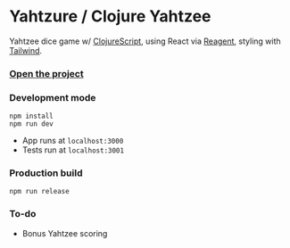 # Yahtzure / Clojure Yahtzee

Yahtzee dice game w/ [ClojureScript](https://clojurescript.org/), using React via [Reagent](https://reagent-project.github.io/), styling with [Tailwind](https://tailwindcss.com/).

### [Open the project](https://yahtzure.surge.sh/)

### Development mode

```
npm install
npm run dev
```

-  App runs at `localhost:3000`
-  Tests run at `localhost:3001`

### Production build

```
npm run release
```

### To-do

-  Bonus Yahtzee scoring
